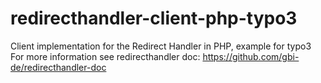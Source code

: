 # redirecthandler-client-php-typo3
Client implementation for the Redirect Handler in PHP, example for typo3
For more information see redirecthandler doc: https://github.com/gbi-de/redirecthandler-doc
